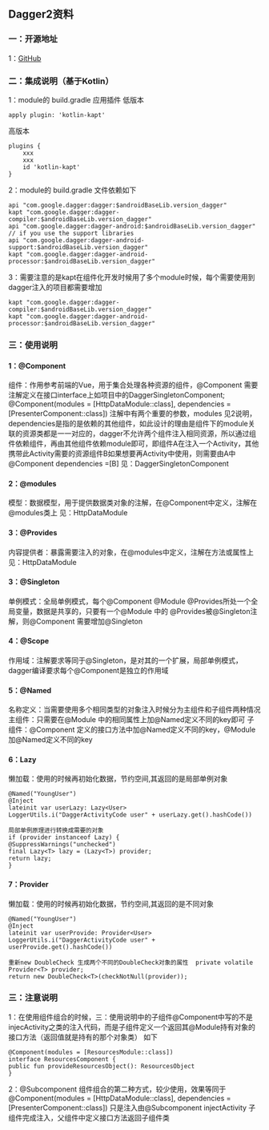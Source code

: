 ## Dagger2资料

### 一：开源地址

1：[GitHub](https://github.com/google/dagger)

### 二：集成说明（基于Kotlin）

1：module的 build.gradle 应用插件 低版本

```
apply plugin: 'kotlin-kapt'
```

高版本

```
plugins {
    xxx
    xxx
    id 'kotlin-kapt'
}
```

2：module的 build.gradle 文件依赖如下

```
api "com.google.dagger:dagger:$androidBaseLib.version_dagger"
kapt "com.google.dagger:dagger-compiler:$androidBaseLib.version_dagger"
api "com.google.dagger:dagger-android:$androidBaseLib.version_dagger"
// if you use the support libraries
api "com.google.dagger:dagger-android-support:$androidBaseLib.version_dagger" 
kapt "com.google.dagger:dagger-android-processor:$androidBaseLib.version_dagger"
```

3：需要注意的是kapt在组件化开发时候用了多个module时候，每个需要使用到dagger注入的项目都需要增加

```
kapt "com.google.dagger:dagger-compiler:$androidBaseLib.version_dagger"
kapt "com.google.dagger:dagger-android-processor:$androidBaseLib.version_dagger"
```

### 三：使用说明

#### 1：@Component

组件：作用参考前端的Vue，用于集合处理各种资源的组件，@Component 需要注解定义在接口interface上如项目中的DaggerSingletonComponent;
@Component(modules = [HttpDataModule::class], dependencies = [PresenterComponent::class])
注解中有两个重要的参数，modules
见2说明，dependencies是指的是依赖的其他组件，如此设计的理由是组件下的module关联的资源类都是一一对应的，dagger不允许两个组件注入相同资源，所以通过组件依赖组件，再由其他组件依赖module即可，即组件A在注入一个Activity，其他携带此Activity需要的资源组件B如果想要再Activity中使用，则需要由A中@Component
dependencies =[B]
见：DaggerSingletonComponent

#### 2：@modules

模型：数据模型，用于提供数据类对象的注解，在@Component中定义，注解在@modules类上
见：HttpDataModule

#### 3：@Provides

内容提供者：暴露需要注入的对象，在@modules中定义，注解在方法或属性上
见：HttpDataModule

#### 3：@Singleton

单例模式：全局单例模式，每个@Component @Module @Provides所处一个全局变量，数据是共享的，只要有一个@Module 中的
@Provides被@Singleton注解，则@Component 需要增加@Singleton

#### 4：@Scope

作用域：注解要求等同于@Singleton，是对其的一个扩展，局部单例模式，dagger编译要求每个@Component是独立的作用域

#### 5：@Named

名称定义：当需要使用多个相同类型的对象注入时候分为主组件和子组件两种情况
主组件：只需要在@Module 中的相同属性上加@Named定义不同的key即可 子组件：@Component
定义的接口方法中加@Named定义不同的key，@Module加@Named定义不同的key

#### 6：Lazy

懒加载：使用的时候再初始化数据，节约空间,其返回的是局部单例对象

```
@Named("YoungUser")
@Inject
lateinit var userLazy: Lazy<User>
LoggerUtils.i("DaggerActivityCode user" + userLazy.get().hashCode())
```
```
局部单例原理进行转换成需要的对象
if (provider instanceof Lazy) {
@SuppressWarnings("unchecked")
final Lazy<T> lazy = (Lazy<T>) provider;
return lazy;
}
```


#### 7：Provider

懒加载：使用的时候再初始化数据，节约空间,其返回的是不同对象

```
@Named("YoungUser")
@Inject
lateinit var userProvide: Provider<User>
LoggerUtils.i("DaggerActivityCode user" + userProvide.get().hashCode())
```
```
重新new DoubleCheck 生成两个不同的DoubleCheck对象的属性  private volatile Provider<T> provider;
return new DoubleCheck<T>(checkNotNull(provider));
```


### 三：注意说明

1：在使用组件组合的时候，三：使用说明中的子组件@Component中写的不是injecActivity之类的注入代码，而是子组件定义一个返回其@Module持有对象的接口方法（返回值就是持有的那个对象类）
如下

```
@Component(modules = [ResourcesModule::class])
interface ResourcesComponent {
public fun provideResourcesObject(): ResourcesObject
}
```

2：@Subcomponent 组件组合的第二种方式，较少使用，效果等同于@Component(modules = [HttpDataModule::class], dependencies
= [PresenterComponent::class])
只是注入由@Subcomponent injectActivity 子组件完成注入，父组件中定义接口方法返回子组件类

